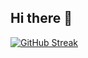 ## Hi there 👋

<!--
**domninos/domninos** is a ✨ _special_ ✨ repository because its `README.md` (this file) appears on your GitHub profile.

Here are some ideas to get you started:

- 🔭 I’m currently working on ...
- 🌱 I’m currently learning ...
- 👯 I’m looking to collaborate on ...
- 🤔 I’m looking for help with ...
- 💬 Ask me about ...
- 📫 How to reach me: ...
- 😄 Pronouns: ...
- ⚡ Fun fact: ...
-->

[![GitHub Streak](https://streak-stats.demolab.com?user=domninos&theme=github-dark&border_radius=7.1&date_format=M%20j%5B%2C%20Y%5D&mode=weekly&card_height=180)](https://git.io/streak-stats)

